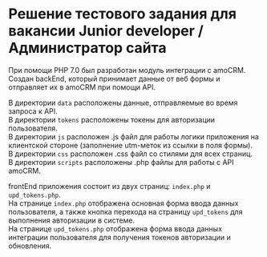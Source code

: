 # Решение тестового задания для вакансии Junior developer / Администратор сайта

При помощи PHP 7.0 был разработан модуль интеграции с amoCRM. 
Создан backEnd, который принимает данные от веб формы и отправляет их в amoCRM при помощи API.

В директории `data` расположены данные, отправляемые во время запроса к API.  
В директории `tokens` расположены токены для авторизации пользователя.  
В директории `js` расположен .js файл для работы логики приложения на клиентской стороне (заполнение utm-меток из ссылки в поля формы).  
В директории `css` расположен .css файл со стилями для всех страниц.  
В директории `scripts` расположены .php файлы для работы с API amoCRM.   

frontEnd приложения состоит из двух страниц: `index.php` и `upd_tokens.php`.  
На странице `index.php` отображена основная форма ввода данных пользователя, а также кнопка перехода на страницу `upd_tokens` для выполнения авторизации в системе.  
На странице `upd_tokens.php` отображена форма ввода данных интеграции пользователя для получения токенов авторизации и обновления.
